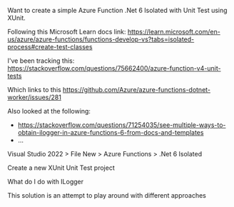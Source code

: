 Want to create a simple Azure Function .Net 6 Isolated with Unit Test using XUnit.

Following this Microsoft Learn docs link: https://learn.microsoft.com/en-us/azure/azure-functions/functions-develop-vs?tabs=isolated-process#create-test-classes

I've been tracking this: https://stackoverflow.com/questions/75662400/azure-function-v4-unit-tests

Which links to this https://github.com/Azure/azure-functions-dotnet-worker/issues/281

Also looked at the following:
- https://stackoverflow.com/questions/71254035/see-multiple-ways-to-obtain-ilogger-in-azure-functions-6-from-docs-and-templates
- ...


Visual Studio 2022 > File New > Azure Functions > .Net 6 Isolated

Create a new XUnit Unit Test project

What do I do with ILogger

This solution is an attempt to play around with different approaches